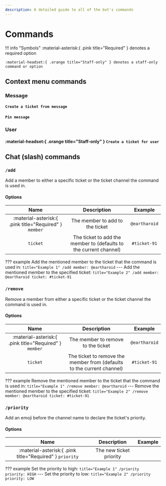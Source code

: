```yaml
---
description: A detailed guide to all of the bot's commands
---
```


# Commands

!!! info "Symbols"
	:material-asterisk:{ .pink title="Required" } denotes a required option

	:material-headset:{ .orange title="Staff-only" } denotes a staff-only command or option

## Context menu commands

### Message

#### `Create a ticket from message`

#### `Pin message`

### User

#### :material-headset:{ .orange title="Staff-only" } `Create a ticket for user`

## Chat (slash) commands

### `/add`

Add a member to either a specific ticket or the ticket channel the command is used in.  

#### Options

|                          Name                          |                            Description                            |    Example    |
| :----------------------------------------------------: | :---------------------------------------------------------------: | :-----------: |
| :material-asterisk:{ .pink title="Required" } `member` |                  The member to add to the ticket                  | `@eartharoid` |
|                        `ticket`                        | The ticket to add the member to (defaults to the current channel) | `#ticket-91`  |

??? example
	Add the mentioned member to the ticket that the command is used in:
	``` title="Example 1"
	/add member: @eartharoid
	```
	---
	Add the mentioned member to the specified ticket:
	``` title="Example 2"
	/add member: @eartharoid ticket: #ticket-91
	```
	
### `/remove`

Remove a member from either a specific ticket or the ticket channel the command is used in.  

#### Options

|                          Name                          |                              Description                               |    Example    |
| :----------------------------------------------------: | :--------------------------------------------------------------------: | :-----------: |
| :material-asterisk:{ .pink title="Required" } `member` |                   The member to remove to the ticket                   | `@eartharoid` |
|                        `ticket`                        | The ticket to remove the member from (defaults to the current channel) | `#ticket-91`  |

??? example
	Remove the mentioned member to the ticket that the command is used in:
	``` title="Example 1"
	/remove member: @eartharoid
	```
	---
	Remove the mentioned member to the specified ticket:
	``` title="Example 2"
	/remove member: @eartharoid ticket: #ticket-91
	```

### `/priority`

Add an emoji before the channel name to declare the ticket's priority.

#### Options

|                          Name                            |                            Description                            |    Example    |
| :------------------------------------------------------: | :---------------------------------------------------------------: | :-----------: |
| :material-asterisk:{ .pink title="Required" } `priority` |                  The new ticket priority		               |               |

??? example
	Set the priority to high:
	``` title="Example 1"
	/priority priority: HIGH
	```
	---
	Set the priority to low:
	``` title="Example 2"
	/priority priority: LOW
	```
